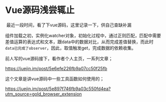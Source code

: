 # 						Vue源码浅尝辄止

​		最近一段时间，看了下vue源码，这里记录一下，供自己查缺补漏

​		组件加载之初，实例化watcher对象，初始化过程中，通过正则匹配，匹配中需要差值运算的表达式和文本，跟data中的数据对比，从而完成差值替换，而此时`data已完成了observer`，因此，取值触发get，完成数据的依赖收集。





前人写的vue源码接下，看作者个人主页，一系列文章；

https://juejin.im/post/5e6efe226fb9a07cc50f25fb



这个文章是讲vue源码中一些工具函数如何使用的；

https://juejin.im/post/5e897f746fb9a03c550fd4ea?utm_source=gold_browser_extension